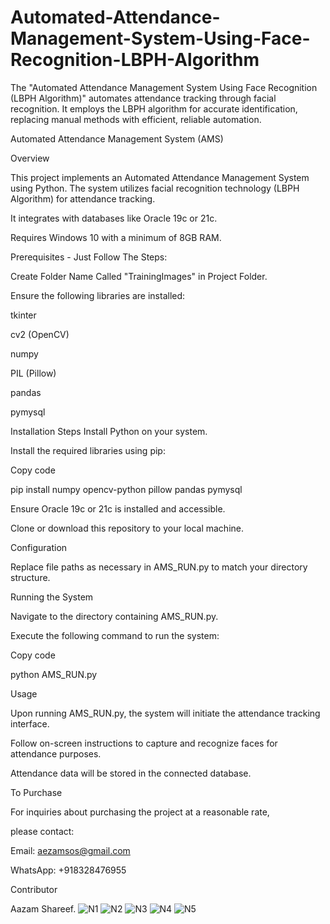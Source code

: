 # Automated-Attendance-Management-System-Using-Face-Recognition-LBPH-Algorithm
The "Automated Attendance Management System Using Face Recognition (LBPH Algorithm)" automates attendance tracking through facial recognition. It employs the LBPH algorithm for accurate identification, replacing manual methods with efficient, reliable automation.

Automated Attendance Management System (AMS)

Overview

This project implements an Automated Attendance Management System using Python. The system utilizes facial recognition technology (LBPH Algorithm) for attendance tracking.

It integrates with databases like Oracle 19c or 21c.

Requires Windows 10 with a minimum of 8GB RAM.

Prerequisites - Just Follow The Steps:

Create Folder Name Called "TrainingImages" in Project Folder.

Ensure the following libraries are installed:

tkinter

cv2 (OpenCV)

numpy

PIL (Pillow)

pandas

pymysql

Installation Steps
Install Python on your system.

Install the required libraries using pip:

Copy code

pip install numpy opencv-python pillow pandas pymysql

Ensure Oracle 19c or 21c is installed and accessible.

Clone or download this repository to your local machine.

Configuration

Replace file paths as necessary in AMS_RUN.py to match your directory structure.

Running the System

Navigate to the directory containing AMS_RUN.py.

Execute the following command to run the system:

Copy code

python AMS_RUN.py

Usage

Upon running AMS_RUN.py, the system will initiate the attendance tracking interface.

Follow on-screen instructions to capture and recognize faces for attendance purposes.

Attendance data will be stored in the connected database.



To Purchase

For inquiries about purchasing the project at a reasonable rate, 

please contact:

Email: aezamsos@gmail.com

WhatsApp: +918328476955

Contributor

Aazam Shareef.
![N1](https://github.com/aezamsos/Automated-Attendance-Management-System-Using-Face-Recognition-LBPH-Algorithm/assets/120459990/6bee64a9-fed7-4fa6-a863-5141ad806284)
![N2](https://github.com/aezamsos/Automated-Attendance-Management-System-Using-Face-Recognition-LBPH-Algorithm/assets/120459990/e98484a9-c466-4a45-b21c-35bd1d9e6487)
![N3](https://github.com/aezamsos/Automated-Attendance-Management-System-Using-Face-Recognition-LBPH-Algorithm/assets/120459990/e744ba59-2342-49f3-b40c-d4d94c0d41b5)
![N4](https://github.com/aezamsos/Automated-Attendance-Management-System-Using-Face-Recognition-LBPH-Algorithm/assets/120459990/f376cb04-0745-412a-b8e2-0afc77b185ae)
![N5](https://github.com/aezamsos/Automated-Attendance-Management-System-Using-Face-Recognition-LBPH-Algorithm/assets/120459990/092140fe-fc7f-4e34-9bf0-fb04f3cc6e9b)

